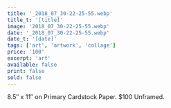 ```yaml
---
title: '_2018_07_30-22-25-55.webp'
title_t: '[title]'
image: '2018_07_30-22-25-55.webp'
date: '_2018_07_30-22-25-55.webp'
date_t: '[date]'
tags: ['art', 'artwork', 'collage']
price: '100'
excerpt: 'art'
available: false
print: false
sold: false
---
```



8.5″ x 11″ on Primary Cardstock Paper.
$100 Unframed.
